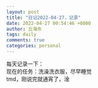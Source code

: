 ```yaml
---
layout: post
title: "日记2022-04-27，记录"
date: 2022-04-27 00:54:46 +0800
author: 丘海东 
tags: daily
comments: true
categories: personal
---
```

每天记录一下：  
现在的任务：洗澡洗衣服，尽早睡觉  
tmd，刚说完就通宵了，淦
